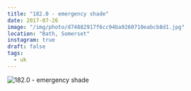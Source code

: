 ```yaml
---
title: "182.0 - emergency shade"
date: 2017-07-26
image: "/img/photo/d74882917f6cc94ba9260710eabcb8d1.jpg"
location: "Bath, Somerset"
instagram: true
draft: false
tags:
  - uk
---
```


![182.0 - emergency shade](/img/photo/d74882917f6cc94ba9260710eabcb8d1.jpg)
